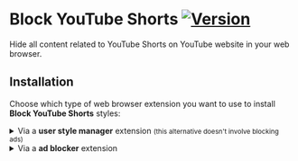 # Block YouTube Shorts [![Version](https://img.shields.io/github/tag/mumvock/blockyoutubeshorts.svg?label=version)](https://github.com/mumvock/blockyoutubeshorts/tags)

Hide all content related to YouTube Shorts on YouTube website in your web browser.


## Installation

Choose which type of web browser extension you want to use to install **Block YouTube Shorts** styles:

<details>
    <summary>Via a <strong>user style manager</strong> extension <small>(this alternative doesn't involve blocking ads)</small></summary>

User style manager is a web browser extension for changing the look and feel of web pages. 
You need a user style manager extension that supports installing UserCSS, I recommend Stylus extension.

1. If you don't already have an style manager extension, install **Stylus** for [Google Chrome](https://chrome.google.com/webstore/detail/stylus/clngdbkpkpeebahjckkjfobafhncgmne), [Mozilla Firefox](https://addons.mozilla.org/en-US/firefox/addon/styl-us/) or [Opera](https://addons.opera.com/en/extensions/details/stylus/).

2. Open **Block YouTube Shorts** UserCSS installation tab by clicking in below button:

    [![Install directly with Stylus](https://img.shields.io/badge/Install_with-Stylus-238b8b)](https://github.com/mumvock/blockyoutubeshorts/raw/master/block-youtube-shorts.user.css)

3. In the newly opened tab, click in **Install style** button <small>(upper left corner)</small>.

4. Enjoy YouTube without Shorts.
</details>

<details>
  <summary>Via a <strong>ad blocker</strong> extension</summary>

Ad blocker is a web browser extension for blocking or altering online advertising.
You need a ad blocker extension that supports installing custom CSS filters, I recommend uBlock Origin extension.

1. If you don't already have an ad blocker extension, install **uBlock Origin** for [Google Chrome](https://chromewebstore.google.com/detail/ublock-origin/cjpalhdlnbpafiamejdnhcphjbkeiagm), [Mozilla Firefox](https://addons.mozilla.org/en-US/firefox/addon/ublock-origin/), [Opera](https://addons.opera.com/en/extensions/details/ublock/) or [Microsoft Edge](https://microsoftedge.microsoft.com/addons/detail/ublock-origin/odfafepnkmbhccpbejgmiehpchacaeak).

2. Open **Block YouTube Shorts** styles filters installation tab by clicking in below button:

    
    <a href="abp:subscribe?location=https://github.com/mumvock/blockyoutubeshorts/raw/master/block-youtube-shorts.list.txt&title=Block YouTube Shorts" target="_blank">![Install directly with uBlock Origin](https://img.shields.io/badge/Install_with-Ad_Blocker-800000)</a>
    <a href="abp:subscribe?location=https://github.com/mumvock/blockyoutubeshorts/raw/master/block-youtube-shorts.list.txt&title=Block YouTube Shorts" target="_blank">Subscribe test</a>

3. In the newly opened tab, click in **Subscribe** button <small>(upper right corner)</small>.

4. Enjoy YouTube without Shorts.
</details>
